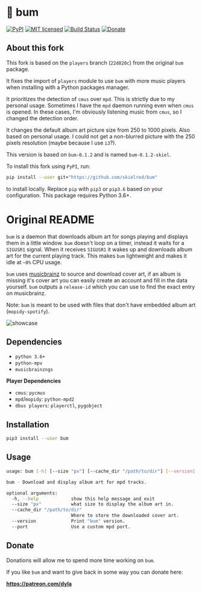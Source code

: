 # 🎵 bum

[![PyPI](https://img.shields.io/pypi/v/bum.svg)](https://pypi.python.org/pypi/bum/)
[![MIT licensed](https://img.shields.io/badge/license-MIT-blue.svg)](./LICENSE.md)
[![Build Status](https://travis-ci.org/dylanaraps/bum.svg?branch=master)](https://travis-ci.org/dylanaraps/bum)
[![Donate](https://img.shields.io/badge/donate-patreon-yellow.svg)](https://www.patreon.com/dyla)

## About this fork

This fork is based on the `players` branch (`22d820c`) from the original `bum` package.

It fixes the import of `players` module to use `bum` with more music players when installing with a Python packages manager.

It prioritizes the detection of `cmus` over `mpd`. This is strictly due to my personal usage. Sometimes I have the `mpd` daemon running even when `cmus` is opened. In these cases, I'm obviously listening music from `cmus`, so I changed the detection order.

It changes the default album art picture size from 250 to 1000 pixels. Also based on personal usage. I could not get a non-blurred picture with the 250 pixels resolution (maybe because I use `i3`?).

This version is based on `bum-0.1.2` and is named `bum-0.1.2-skiel`.

To install this fork using `PyPI`, run:

```sh
pip install --user git+"https://github.com/skielred/bum"
```
to install locally. Replace `pip` with `pip3` or `pip3.6` based on your configuration. This package requires Python 3.6+.


# Original README

`bum` is a daemon that downloads album art for songs playing and displays them in a little window. `bum` doesn't loop on a timer, instead it waits for a `SIGUSR1` signal. When it receives `SIGUSR1` it wakes up and downloads album art for the current playing track. This makes `bum` lightweight and makes it idle at `~0%` CPU usage.

`bum` uses [musicbrainz](https://musicbrainz.org/) to source and download cover art, if an album is missing it's cover art you can easily create an account and fill in the data yourself. `bum` outputs a `release-id` which you can use to find the exact entry on musicbrainz.

Note: `bum` is meant to be used with files that don't have embedded album art (`mopidy-spotify`).


![showcase](http://i.imgur.com/uKomDoL.gif)


## Dependencies

- `python 3.6+`
- `python-mpv`
- `musicbrainzngs`

**Player Dependencies**

- `cmus`: `pycmus`
- `mpd`/`mopidy`: `python-mpd2`
- `dbus players`: `playerctl`, `pygobject`


## Installation

```sh
pip3 install --user bum
```


## Usage

```sh
usage: bum [-h] [--size "px"] [--cache_dir "/path/to/dir"] [--version]

bum - Download and display album art for mpd tracks.

optional arguments:
  -h, --help            show this help message and exit
  --size "px"           what size to display the album art in.
  --cache_dir "/path/to/dir"
                        Where to store the downloaded cover art.
  --version             Print "bum" version.
  --port                Use a custom mpd port.
```


## Donate

Donations will allow me to spend more time working on `bum`.

If you like `bum` and want to give back in some way you can donate here:

**https://patreon.com/dyla**
